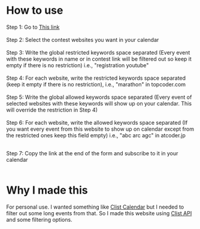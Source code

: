 # How to use
Step 1: Go to <a href="https://cp-calendar.smanahian.repl.co/">This link</a> <br /><br />
Step 2: Select the contest websites you want in your calendar <br /><br />
Step 3: Write the global restricted keywords space separated (Every event with these keywords in name or in contest link will be filtered out so keep it empty if there is no restriction) i.e., "registration youtube" <br /><br />
Step 4: For each website, write the restricted keywords space separated (keep it empty if there is no restriction), i.e., "marathon" in topcoder.com <br /><br />
Step 5: Write the global allowed keywords space separated (Every event of selected websites with these keywords will show up on your calendar. This will override the restriction in Step 4) <br /><br />
Step 6: For each website, write the allowed keywords space separated (If you want every event from this website to show up on calendar except from the restricted ones keep this field empty) i.e., "abc arc agc" in atcoder.jp <br /><br />

Step 7: Copy the link at the end of the form and subscribe to it in your calendar <br /><br />

# Why I made this
For personal use.
I wanted something like <a href="https://clist.by/">Clist Calendar</a> but I needed to filter out some long events from that. So I made this website using <a href="https://clist.by/">Clist API</a> and some filtering options.